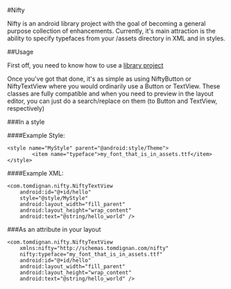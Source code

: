 #Nifty

Nifty is an android library project with the goal of becoming a general purpose
collection of enhancements. Currently, it's main attraction is the ability to 
specify typefaces from your /assets directory in XML and in styles.

##Usage

First off, you need to know how to use a [library project](http://developer.android.com/guide/developing/projects/index.html#LibraryProjects)

Once you've got that done, it's as simple as using NiftyButton or NiftyTextView
where you would ordinarily use a Button or TextView. These classes are fully 
compatible and when you need to preview in the layout editor, you can just do
a search/replace on them (to Button and TextView, respectively)

###In a style

####Example Style:

    <style name="MyStyle" parent="@android:style/Theme">
            <item name="typeface">my_font_that_is_in_assets.ttf</item>
    </style>

####Example XML:

    <com.tomdignan.nifty.NiftyTextView
        android:id="@+id/hello"
        style="@style/MyStyle"
        android:layout_width="fill_parent"
        android:layout_height="wrap_content"
        android:text="@string/hello_world" />    

###As an attribute in your layout

    <com.tomdignan.nifty.NiftyTextView
        xmlns:nifty="http://schemas.tomdignan.com/nifty"
        nifty:typeface="my_font_that_is_in_assets.ttf"
        android:id="@+id/hello"
        android:layout_width="fill_parent"
        android:layout_height="wrap_content"
        android:text="@string/hello_world" />  
